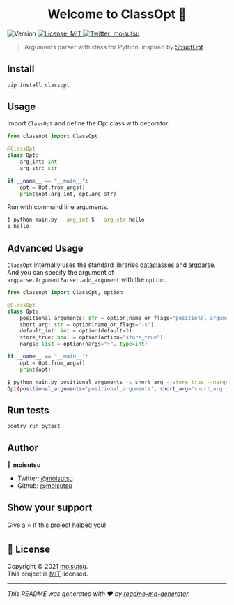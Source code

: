 <h1 align="center">Welcome to ClassOpt 👋</h1>
<p>
  <img alt="Version" src="https://img.shields.io/badge/version-0.1.2-blue.svg?cacheSeconds=2592000" />
  <a href="https://github.com/moisutsu/classopt/blob/main/LICENSE" target="_blank">
    <img alt="License: MIT" src="https://img.shields.io/badge/License-MIT-yellow.svg" />
  </a>
  <a href="https://twitter.com/moisutsu" target="_blank">
    <img alt="Twitter: moisutsu" src="https://img.shields.io/twitter/follow/moisutsu.svg?style=social" />
  </a>
</p>

> Arguments parser with class for Python, inspired by [StructOpt](https://github.com/TeXitoi/structopt)

## Install

```sh
pip install classopt
```

## Usage

Import `ClassOpt` and define the Opt class with decorator.

```python
from classopt import ClassOpt

@ClassOpt
class Opt:
    arg_int: int
    arg_str: str

if __name__ == "__main__":
    opt = Opt.from_args()
    print(opt.arg_int, opt.arg_str)
```

Run with command line arguments.

```bash
$ python main.py --arg_int 5 --arg_str hello
5 hello
```

## Advanced Usage

`ClassOpt` internally uses the standard libraries [dataclasses](https://docs.python.org/ja/3/library/dataclasses.html) and [argparse](https://docs.python.org/ja/3/library/argparse.html).
And you can specify the argument of `argparse.ArgumentParser.add_argument` with the `option`.

```python
from classopt import ClassOpt, option

@ClassOpt
class Opt:
    positional_arguments: str = option(name_or_flags="positional_arguments")
    short_arg: str = option(name_or_flags="-s")
    default_int: int = option(default=3)
    store_true: bool = option(action="store_true")
    nargs: list = option(nargs="+", type=int)

if __name__ == "__main__":
    opt = Opt.from_args()
    print(opt)
```

```bash
$ python main.py positional_arguments -s short_arg --store_true --nargs 1 2 3
Opt(positional_arguments='positional_arguments', short_arg='short_arg', default_int=3, store_true=True, nargs=[1, 2, 3])
```

## Run tests

```sh
poetry run pytest
```

## Author

👤 **moisutsu**

* Twitter: [@moisutsu](https://twitter.com/moisutsu)
* Github: [@moisutsu](https://github.com/moisutsu)

## Show your support

Give a ⭐️ if this project helped you!

## 📝 License

Copyright © 2021 [moisutsu](https://github.com/moisutsu).<br />
This project is [MIT](https://github.com/moisutsu/classopt/blob/main/LICENSE) licensed.

***
_This README was generated with ❤️ by [readme-md-generator](https://github.com/kefranabg/readme-md-generator)_
